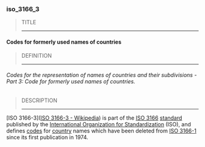 ### iso_3166_3



> TITLE
> 
> ------

#### Codes for formerly used names of countries



> DEFINITION
> 
> ------

###### Codes for the representation of names of countries and their subdivisions - Part 3: Code for formerly used names of countries.



> DESCRIPTION
> 
> ------

[ISO 3166-3]([ISO 3166-3 - Wikipedia](https://en.wikipedia.org/wiki/ISO_3166-3)) is part of the [ISO 3166](https://en.wikipedia.org/wiki/ISO_3166 "ISO 3166") [standard](https://en.wikipedia.org/wiki/Standardization "Standardization") published by the [International Organization for Standardization](https://en.wikipedia.org/wiki/International_Organization_for_Standardization "International Organization for Standardization") (ISO), and defines [codes](https://en.wikipedia.org/wiki/Code "Code") for [country](https://en.wikipedia.org/wiki/Country "Country") names which have been deleted from [ISO 3166-1](https://en.wikipedia.org/wiki/ISO_3166-1 "ISO 3166-1") since its first publication in 1974.